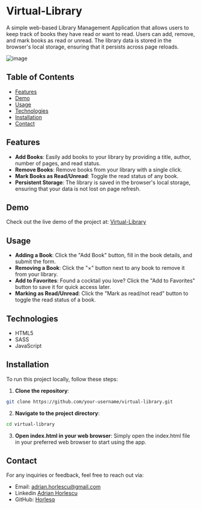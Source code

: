 # Virtual-Library

A simple web-based Library Management Application that allows users to keep track of books they have read or want to read. Users can add, remove, and mark books as read or unread. The library data is stored in the browser's local storage, ensuring that it persists across page reloads.

![image](https://github.com/user-attachments/assets/2cefe4f8-be84-4bb7-a1e8-86c7beeae4ac)

## Table of Contents

- [Features](#features)
- [Demo](#demo)
- [Usage](#usage)
- [Technologies](#technologies)
- [Installation](#installation)
- [Contact](#contact)

## Features

- **Add Books**: Easily add books to your library by providing a title, author, number of pages, and read status.
- **Remove Books**: Remove books from your library with a single click.
- **Mark Books as Read/Unread**: Toggle the read status of any book.
- **Persistent Storage**: The library is saved in the browser's local storage, ensuring that your data is not lost on page refresh.

## Demo

Check out the live demo of the project at: [Virtual-Library](https://virtual-library-horly.netlify.app/)

## Usage

- **Adding a Book**: Click the "Add Book" button, fill in the book details, and submit the form.
- **Removing a Book**: Click the "×" button next to any book to remove it from your library.
- **Add to Favorites**: Found a cocktail you love? Click the "Add to Favorites" button to save it for quick access later.
- **Marking as Read/Unread**: Click the "Mark as read/not read" button to toggle the read status of a book.

## Technologies

- HTML5
- SASS
- JavaScript

## Installation

To run this project locally, follow these steps:
1. **Clone the repository**:
```bash
git clone https://github.com/your-username/virtual-library.git
```
2. **Navigate to the project directory**:
```bash
cd virtual-library
```
3. **Open index.html in your web browser**:
Simply open the index.html file in your preferred web browser to start using the app.

## Contact

For any inquiries or feedback, feel free to reach out via:

- Email: adrian.horlescu@gmail.com
- Linkedin [Adrian Horlescu](https://www.linkedin.com/in/adrian-horlescu/)
- GitHub: [Horlesq](https://github.com/horlesq)
